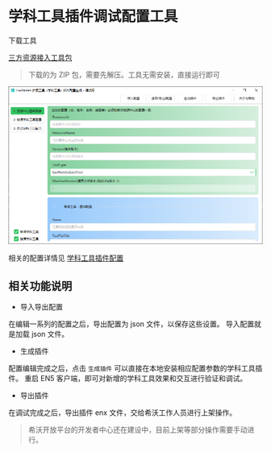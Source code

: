 # 学科工具插件调试配置工具

下载工具

[三方资源接入工具包](https://drive.cvte.com/p/DdFjqXMQ-JsCGLvAEQ )

> 下载的为 ZIP 包，需要先解压。工具无需安装，直接运行即可

![tool](./img/2022-02-24-16-11-51.png)

相关的配置详情见 [学科工具插件配置](./02Configurations.md)

## 相关功能说明

* 导入导出配置

在编辑一系列的配置之后，导出配置为 json 文件，以保存这些设置。
导入配置就是加载 json 文件。

* 生成插件

配置编辑完成之后，点击 `生成插件` 可以直接在本地安装相应配置参数的学科工具插件。
重启 EN5 客户端，即可对新增的学科工具效果和交互进行验证和调试。

* 导出插件

在调试完成之后，导出插件 enx 文件，交给希沃工作人员进行上架操作。

> 希沃开放平台的开发者中心还在建设中，目前上架等部分操作需要手动进行。


